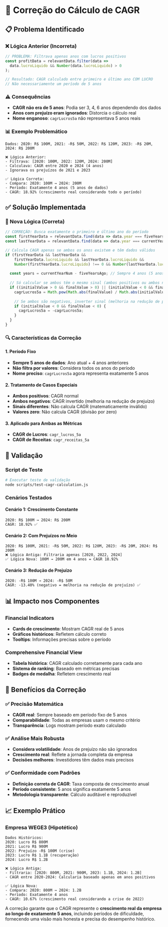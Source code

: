 # 🔧 Correção do Cálculo de CAGR

## 📋 Problema Identificado

### ❌ Lógica Anterior (Incorreta)
```typescript
// PROBLEMA: Filtrava apenas anos com lucros positivos
const profitData = relevantData.filter(data => 
  data.lucroLiquido && Number(data.lucroLiquido) > 0
);

// Resultado: CAGR calculado entre primeiro e último ano COM LUCRO
// Não necessariamente um período de 5 anos
```

### ⚠️ Consequências
- **CAGR não era de 5 anos**: Podia ser 3, 4, 6 anos dependendo dos dados
- **Anos com prejuízo eram ignorados**: Distorcia o cálculo real
- **Nome enganoso**: `cagrLucros5a` não representava 5 anos reais

### 📊 Exemplo Problemático
```
Dados: 2020: R$ 100M, 2021: -R$ 50M, 2022: R$ 120M, 2023: -R$ 20M, 2024: R$ 200M

❌ Lógica Anterior:
- Filtrava: [2020: 100M, 2022: 120M, 2024: 200M]
- Calculava: CAGR entre 2020 e 2024 (4 anos)
- Ignorava os prejuízos de 2021 e 2023

✅ Lógica Correta:
- Compara: 2020: 100M → 2024: 200M
- Período: Exatamente 4 anos (5 anos de dados)
- CAGR: 18.92% (crescimento real considerando todo o período)
```

## ✅ Solução Implementada

### 🎯 Nova Lógica (Correta)
```typescript
// CORREÇÃO: Busca exatamente o primeiro e último ano do período
const firstYearData = relevantData.find(data => data.year === fiveYearsAgo);
const lastYearData = relevantData.find(data => data.year === currentYearNum);

// Calcula CAGR apenas se ambos os anos existem e têm dados válidos
if (firstYearData && lastYearData && 
    firstYearData.lucroLiquido && lastYearData.lucroLiquido &&
    Number(firstYearData.lucroLiquido) !== 0 && Number(lastYearData.lucroLiquido) !== 0) {
  
  const years = currentYearNum - fiveYearsAgo; // Sempre 4 anos (5 anos de dados)
  
  // Só calcular se ambos têm o mesmo sinal (ambos positivos ou ambos negativos)
  if ((initialValue > 0 && finalValue > 0) || (initialValue < 0 && finalValue < 0)) {
    cagrLucros5a = Math.pow(Math.abs(finalValue) / Math.abs(initialValue), 1 / years) - 1;
    
    // Se ambos são negativos, inverter sinal (melhoria na redução de prejuízo)
    if (initialValue < 0 && finalValue < 0) {
      cagrLucros5a = -cagrLucros5a;
    }
  }
}
```

### 🔍 Características da Correção

#### **1. Período Fixo**
- **Sempre 5 anos de dados**: Ano atual + 4 anos anteriores
- **Não filtra por valores**: Considera todos os anos do período
- **Nome preciso**: `cagrLucros5a` agora representa exatamente 5 anos

#### **2. Tratamento de Casos Especiais**
- **Ambos positivos**: CAGR normal
- **Ambos negativos**: CAGR invertido (melhoria na redução de prejuízo)
- **Sinais diferentes**: Não calcula CAGR (matematicamente inválido)
- **Valores zero**: Não calcula CAGR (divisão por zero)

#### **3. Aplicado para Ambas as Métricas**
- **CAGR de Lucros**: `cagr_lucros_5a`
- **CAGR de Receitas**: `cagr_receitas_5a`

## 🧪 Validação

### Script de Teste
```bash
# Executar teste de validação
node scripts/test-cagr-calculation.js
```

### Cenários Testados

#### **Cenário 1: Crescimento Constante**
```
2020: R$ 100M → 2024: R$ 200M
CAGR: 18.92% ✅
```

#### **Cenário 2: Com Prejuízos no Meio**
```
2020: R$ 100M, 2021: -R$ 50M, 2022: R$ 120M, 2023: -R$ 20M, 2024: R$ 200M
❌ Lógica Antiga: Filtraria apenas [2020, 2022, 2024]
✅ Lógica Nova: 100M → 200M em 4 anos = CAGR 18.92%
```

#### **Cenário 3: Redução de Prejuízo**
```
2020: -R$ 100M → 2024: -R$ 50M
CAGR: -13.40% (negativo = melhoria na redução de prejuízo) ✅
```

## 📊 Impacto nos Componentes

### Financial Indicators
- **Cards de crescimento**: Mostram CAGR real de 5 anos
- **Gráficos históricos**: Refletem cálculo correto
- **Tooltips**: Informações precisas sobre o período

### Comprehensive Financial View
- **Tabela histórica**: CAGR calculado corretamente para cada ano
- **Sistema de ranking**: Baseado em métricas precisas
- **Badges de medalha**: Refletem crescimento real

## 🚀 Benefícios da Correção

### ✅ Precisão Matemática
- **CAGR real**: Sempre baseado em período fixo de 5 anos
- **Comparabilidade**: Todas as empresas usam o mesmo critério
- **Transparência**: Logs mostram período exato calculado

### ✅ Análise Mais Robusta
- **Considera volatilidade**: Anos de prejuízo não são ignorados
- **Crescimento real**: Reflete a jornada completa da empresa
- **Decisões melhores**: Investidores têm dados mais precisos

### ✅ Conformidade com Padrões
- **Definição correta de CAGR**: Taxa composta de crescimento anual
- **Período consistente**: 5 anos significa exatamente 5 anos
- **Metodologia transparente**: Cálculo auditável e reproduzível

## 📈 Exemplo Prático

### Empresa WEGE3 (Hipotético)
```
Dados Históricos:
2020: Lucro R$ 800M
2021: Lucro R$ 900M  
2022: Prejuízo -R$ 100M (crise)
2023: Lucro R$ 1.1B (recuperação)
2024: Lucro R$ 1.2B

❌ Lógica Antiga:
- Filtraria: [2020: 800M, 2021: 900M, 2023: 1.1B, 2024: 1.2B]
- CAGR entre 2020-2024: Calcularia baseado apenas em anos positivos

✅ Lógica Nova:
- Compara: 2020: 800M → 2024: 1.2B
- Período: Exatamente 4 anos
- CAGR: 10.67% (crescimento real considerando a crise de 2022)
```

A correção garante que o CAGR represente o **crescimento real da empresa ao longo de exatamente 5 anos**, incluindo períodos de dificuldade, fornecendo uma visão mais honesta e precisa do desempenho histórico.
